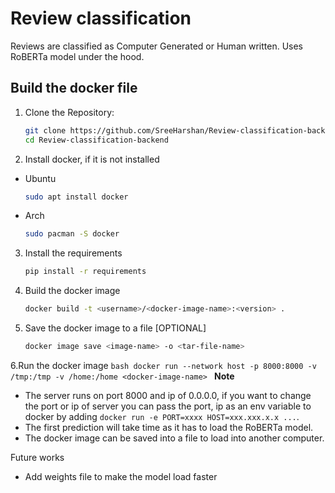 # Review classification

Reviews are classified as Computer Generated or Human written. Uses RoBERTa model under the hood.

## Build the docker file 

1. Clone the Repository:

    ```bash
    git clone https://github.com/SreeHarshan/Review-classification-backend
    cd Review-classification-backend
    ```
2. Install docker, if it is not installed
* Ubuntu
    ```bash
    sudo apt install docker
    ```
* Arch
    ```bash
    sudo pacman -S docker
    ```
   
3. Install the requirements
    ```bash
    pip install -r requirements
    ```

4. Build the docker image 
    ```bash
    docker build -t <username>/<docker-image-name>:<version> .
    ```
5. Save the docker image to a file [OPTIONAL]
   ```bash
   docker image save <image-name> -o <tar-file-name>
   ```

6.Run the docker image
    ```bash
    docker run --network host -p 8000:8000 -v /tmp:/tmp -v /home:/home <docker-image-name>
    ```
**Note**
- The server runs on port 8000 and ip of 0.0.0.0, if you want to change the port or ip of server you can pass the port, ip as an env variable to docker by adding `docker run -e PORT=xxxx HOST=xxx.xxx.x.x ...`.
- The first prediction will take time as it has to load the RoBERTa model.
- The docker image can be saved into a file to load into another computer.

Future works
- Add weights file to make the model load faster
